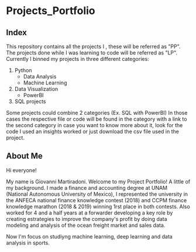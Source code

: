 # Projects_Portfolio
## Index
This repository contains all the projects I , these will be referred as "PP". The projects done while I was learning to code will be referred as "LP". Currently I binned my projects in three different categories:
1. Python
   * Data Analysis
   * Machine Learning
2. Data Visualization
   * PowerBI
3. SQL projects

Some projects could combine 2 categories (Ex. SQL with PowerBI) In those cases the respective file or code will be found in the category with a link to the second category in case you want to know more about it, look for the code I used an insights worked or just download the csv file used in the project.

## About Me
Hi everyone!

My name is Giovanni Martiradoni. Welcome to my Project Portfolio! A little of my background. I made a finance and accounting degree at UNAM (National Autonomous University of Mexico), I represented the university in the ANFECA national finance knowledge contest (2018) and CCPM finance knowledge marathon (2018 & 2019) winning 1rst place in both contests. Also worked for 4 and a half years at a forwarder developing a key role by creating estrategies to improve the company's profit by doing data modeling and analysis of the ocean freight market and sales data.

Now I'm focus on studiyng machine learning, deep learning and data analysis in sports.
